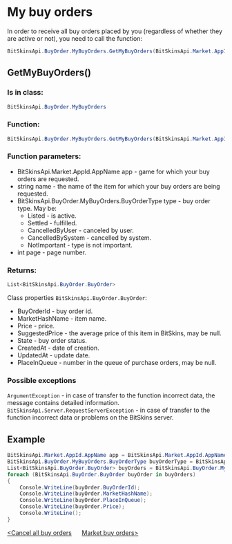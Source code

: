 ﻿# My buy orders

In order to receive all buy orders placed by you (regardless of whether they are active or not), you need to call the function:

```csharp
BitSkinsApi.BuyOrder.MyBuyOrders.GetMyBuyOrders(BitSkinsApi.Market.AppId.AppName app, string name, BitSkinsApi.BuyOrder.MyBuyOrders.BuyOrderType type, int page);
```

## GetMyBuyOrders()

### Is in class:

```csharp
BitSkinsApi.BuyOrder.MyBuyOrders
```

### Function:

```csharp
BitSkinsApi.BuyOrder.MyBuyOrders.GetMyBuyOrders(BitSkinsApi.Market.AppId.AppName app, string name, BitSkinsApi.BuyOrder.MyBuyOrders.BuyOrderType type, int page);
```

### Function parameters:

* BitSkinsApi.Market.AppId.AppName app - game for which your buy orders are requested.
* string name - the name of the item for which your buy orders are being requested.
* BitSkinsApi.BuyOrder.MyBuyOrders.BuyOrderType type - buy order type. May be:
  * Listed - is active.
  * Settled - fulfilled.
  * CancelledByUser - canceled by user.
  * CancelledBySystem - cancelled by system.
  * NotImportant - type is not important.
* int page - page number.

### Returns:

```csharp
List<BitSkinsApi.BuyOrder.BuyOrder>
```

Class properties ```BitSkinsApi.BuyOrder.BuyOrder```:
* BuyOrderId - buy order id.
* MarketHashName - item name.
* Price - price.
* SuggestedPrice - the average price of this item in BitSkins, may be null.
* State - buy order status.
* CreatedAt - date of creation.
* UpdatedAt - update date.
* PlaceInQueue - number in the queue of purchase orders, may be null.

### Possible exceptions
```ArgumentException``` - in case of transfer to the function incorrect data, the message contains detailed information.
\
```BitSkinsApi.Server.RequestServerException``` - in case of transfer to the function incorrect data or problems on the BitSkins server.

## Example

```csharp
BitSkinsApi.Market.AppId.AppName app = BitSkinsApi.Market.AppId.AppName.CounterStrikGlobalOffensive;
BitSkinsApi.BuyOrder.MyBuyOrders.BuyOrderType buyOrderType = BitSkinsApi.BuyOrder.MyBuyOrders.BuyOrderType.Listed;
List<BitSkinsApi.BuyOrder.BuyOrder> buyOrders = BitSkinsApi.BuyOrder.MyBuyOrders.GetMyBuyOrders(app, "CS:GO Weapon Case 2", buyOrderType, 1);
foreach (BitSkinsApi.BuyOrder.BuyOrder buyOrder in buyOrders)
{
    Console.WriteLine(buyOrder.BuyOrderId);
    Console.WriteLine(buyOrder.MarketHashName);
    Console.WriteLine(buyOrder.PlaceInQueue);
    Console.WriteLine(buyOrder.Price);
    Console.WriteLine();
}
```

[<Cancel all buy orders](https://github.com/Captious99/BitSkinsApi/blob/master/docs/eng/buy_order/cancel_all_buy_orders.md) &nbsp;&nbsp;&nbsp;&nbsp; [Market buy orders>](https://github.com/Captious99/BitSkinsApi/blob/master/docs/eng/buy_order/market_buy_orders.md)